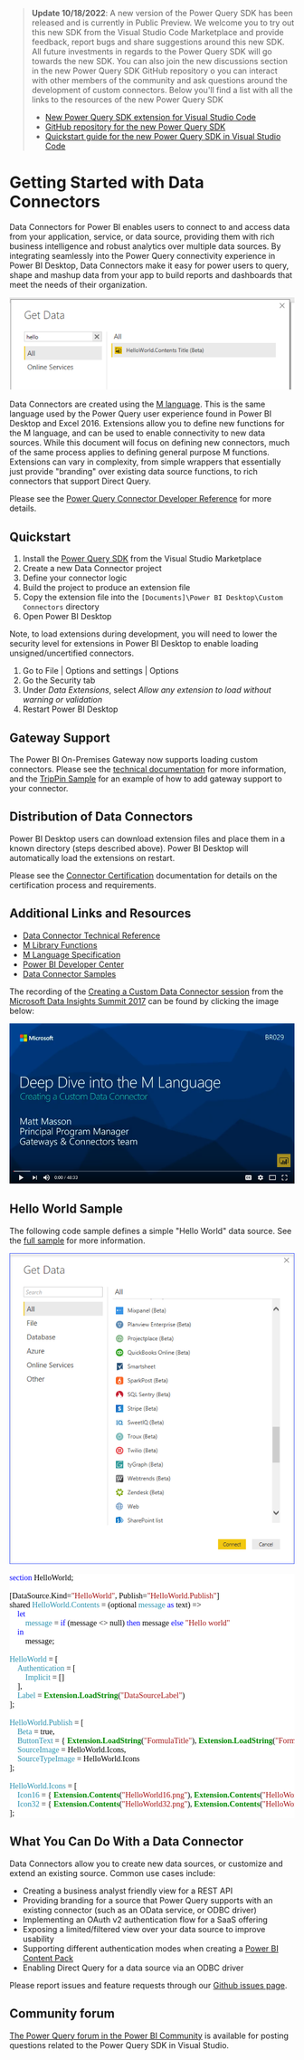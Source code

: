 > **Update 10/18/2022**: A new version of the Power Query SDK has been released and is currently in Public Preview. We welcome you to try out this new SDK from the Visual Studio Code Marketplace and provide feedback, report bugs and share suggestions around this new SDK. All future investments in regards to the Power Query SDK will go towards the new SDK. 
> You can also join the new discussions section in the new Power Query SDK GitHub repository o you can interact with other members of the community and ask questions around the development of custom connectors. Below you'll find a list with all the links to the resources of the new Power Query SDK
>
> * [New Power Query SDK extension for Visual Studio Code](https://aka.ms/PowerQuerySDK)
> * [GitHub repository for the new Power Query SDK](https://github.com/Microsoft/vscode-powerquery-sd)
> * [Quickstart guide for the new Power Query SDK in Visual Studio Code](https://aka.ms/PowerQuerySDKDocs)

# Getting Started with Data Connectors

Data Connectors for Power BI enables users to connect to and access data from your application, service, or data source, providing them with rich business intelligence and robust analytics over multiple data sources. By integrating seamlessly into the Power Query connectivity experience in Power BI Desktop, Data Connectors make it easy for power users to query, shape and mashup data from your app to build reports and dashboards that meet the needs of their organization.

![PBIGetData](blobs/helloworld1.png "Hello World in Get Data")

Data Connectors are created using the [M language](https://docs.microsoft.com/powerquery-m/power-query-m-language-specification). This is the same language used by the Power Query user experience found in Power BI Desktop and Excel 2016. Extensions allow you to define new functions for the M language, and can be used to enable connectivity to new data sources. While this document will focus on defining new connectors, much of the same process applies to defining general purpose M functions. Extensions can vary in complexity, from simple wrappers that essentially just provide "branding" over existing data source functions, to rich connectors that support Direct Query.

Please see the [Power Query Connector Developer Reference](https://docs.microsoft.com/power-query/handlingauthentication) for more details.

## Quickstart

1. Install the [Power Query SDK](https://aka.ms/powerquerysdk) from the Visual Studio Marketplace
2. Create a new Data Connector project
3. Define your connector logic
4. Build the project to produce an extension file
5. Copy the extension file into the `[Documents]\Power BI Desktop\Custom Connectors` directory
6. Open Power BI Desktop

Note, to load extensions during development, you will need to lower the security level for extensions in Power BI Desktop to enable loading unsigned/uncertified connectors.

1. Go to File | Options and settings | Options
2. Go the Security tab
3. Under *Data Extensions*, select *Allow any extension to load without warning or validation*
4. Restart Power BI Desktop

## Gateway Support

The Power BI On-Premises Gateway now supports loading custom connectors.
Please see the [technical documentation](https://docs.microsoft.com/power-query/handlinggatewaysupport) for more information, and the [TripPin Sample](https://docs.microsoft.com/power-query/samples/trippin/readme) for an example of how to add gateway support to your connector.

## Distribution of Data Connectors

Power BI Desktop users can download extension files and place them in a known directory (steps described above). Power BI Desktop will automatically load the extensions on restart.

Please see the [Connector Certification](https://docs.microsoft.com/power-query/connectorcertification) documentation
for details on the certification process and requirements.

## Additional Links and Resources

* [Data Connector Technical Reference](https://docs.microsoft.com/power-query/handlingdataaccess)
* [M Library Functions](https://docs.microsoft.com/powerquery-m/power-query-m-function-reference)
* [M Language Specification](https://docs.microsoft.com/powerquery-m/power-query-m-language-specification)
* [Power BI Developer Center](https://powerbi.microsoft.com/developers/)
* [Data Connector Samples](https://docs.microsoft.com/power-query/samplesdirectory)

The recording of the [Creating a Custom Data Connector session](https://www.youtube.com/watch?v=ecfRTEoYadI) from the [Microsoft Data Insights Summit 2017](https://powerbi.microsoft.com/blog/microsoft-data-insights-summit-2017-day-1-recap/) can be found by clicking the image below:

[![Deep Dive into the M Language](blobs/deepDiveVideo.png)](http://www.youtube.com/watch?v=ecfRTEoYadI)

## Hello World Sample

The following code sample defines a simple "Hello World" data source. See the [full sample](samples/HelloWorld) for more information.

![GetData](blobs/pbigetdata.png "Get Data dialog in Power BI Desktop")

<pre style="font-family:Consolas;font-size:13;color:black;background:white;"><span style="color:blue;">section</span><span style="color:green;">&nbsp;</span>HelloWorld;<span style="color:green;">
 
</span>[DataSource.Kind=<span style="color:#a31515;">&quot;HelloWorld&quot;</span>,<span style="color:green;">&nbsp;</span>Publish=<span style="color:#a31515;">&quot;HelloWorld.Publish&quot;</span>]<span style="color:green;">
</span>shared<span style="color:green;">&nbsp;</span><span style="color:#2b91af;">HelloWorld.Contents</span><span style="color:green;">&nbsp;</span>=<span style="color:green;">&nbsp;</span>(optional<span style="color:green;">&nbsp;</span><span style="color:#2b91af;">message</span><span style="color:green;">&nbsp;</span><span style="color:blue;">as</span><span style="color:green;">&nbsp;</span>text)<span style="color:green;">&nbsp;</span>=&gt;<span style="color:green;">
&nbsp;&nbsp;&nbsp;&nbsp;</span><span style="color:blue;">let</span><span style="color:green;">
&nbsp;&nbsp;&nbsp;&nbsp;&nbsp;&nbsp;&nbsp;&nbsp;</span><span style="color:#2b91af;">message</span><span style="color:green;">&nbsp;</span>=<span style="color:green;">&nbsp;</span><span style="color:blue;">if</span><span style="color:green;">&nbsp;</span>(message<span style="color:green;">&nbsp;</span>&lt;&gt;<span style="color:green;">&nbsp;</span>null)<span style="color:green;">&nbsp;</span><span style="color:blue;">then</span><span style="color:green;">&nbsp;</span>message<span style="color:green;">&nbsp;</span><span style="color:blue;">else</span><span style="color:green;">&nbsp;</span><span style="color:#a31515;">&quot;Hello&nbsp;world&quot;</span><span style="color:green;">
&nbsp;&nbsp;&nbsp;&nbsp;</span><span style="color:blue;">in</span><span style="color:green;">
&nbsp;&nbsp;&nbsp;&nbsp;&nbsp;&nbsp;&nbsp;&nbsp;</span>message;<span style="color:green;">
 
</span><span style="color:#2b91af;">HelloWorld</span><span style="color:green;">&nbsp;</span>=<span style="color:green;">&nbsp;</span>[<span style="color:green;">
&nbsp;&nbsp;&nbsp;&nbsp;</span><span style="color:#2b91af;">Authentication</span><span style="color:green;">&nbsp;</span>=<span style="color:green;">&nbsp;</span>[<span style="color:green;">
&nbsp;&nbsp;&nbsp;&nbsp;&nbsp;&nbsp;&nbsp;&nbsp;</span><span style="color:#2b91af;">Implicit</span><span style="color:green;">&nbsp;</span>=<span style="color:green;">&nbsp;</span>[]<span style="color:green;">
&nbsp;&nbsp;&nbsp;&nbsp;</span>],<span style="color:green;">
&nbsp;&nbsp;&nbsp;&nbsp;</span><span style="color:#2b91af;">Label</span><span style="color:green;">&nbsp;</span>=<span style="color:green;">&nbsp;</span><span style="font-weight:bold;color:#008800;">Extension.LoadString</span>(<span style="color:#a31515;">&quot;DataSourceLabel&quot;</span>)<span style="color:green;">
</span>];<span style="color:green;">
 
</span><span style="color:#2b91af;">HelloWorld.Publish</span><span style="color:green;">&nbsp;</span>=<span style="color:green;">&nbsp;</span>[<span style="color:green;">
&nbsp;&nbsp;&nbsp;&nbsp;</span><span style="color:#2b91af;">Beta</span><span style="color:green;">&nbsp;</span>=<span style="color:green;">&nbsp;</span>true,<span style="color:green;">
&nbsp;&nbsp;&nbsp;&nbsp;</span><span style="color:#2b91af;">ButtonText</span><span style="color:green;">&nbsp;</span>=<span style="color:green;">&nbsp;</span>{<span style="color:green;">&nbsp;</span><span style="font-weight:bold;color:#008800;">Extension.LoadString</span>(<span style="color:#a31515;">&quot;FormulaTitle&quot;</span>),<span style="color:green;">&nbsp;</span><span style="font-weight:bold;color:#008800;">Extension.LoadString</span>(<span style="color:#a31515;">&quot;FormulaHelp&quot;</span>)<span style="color:green;">&nbsp;</span>},<span style="color:green;">
&nbsp;&nbsp;&nbsp;&nbsp;</span><span style="color:#2b91af;">SourceImage</span><span style="color:green;">&nbsp;</span>=<span style="color:green;">&nbsp;</span>HelloWorld.Icons,<span style="color:green;">
&nbsp;&nbsp;&nbsp;&nbsp;</span><span style="color:#2b91af;">SourceTypeImage</span><span style="color:green;">&nbsp;</span>=<span style="color:green;">&nbsp;</span>HelloWorld.Icons<span style="color:green;">
</span>];<span style="color:green;">
 
</span><span style="color:#2b91af;">HelloWorld.Icons</span><span style="color:green;">&nbsp;</span>=<span style="color:green;">&nbsp;</span>[<span style="color:green;">
&nbsp;&nbsp;&nbsp;&nbsp;</span><span style="color:#2b91af;">Icon16</span><span style="color:green;">&nbsp;</span>=<span style="color:green;">&nbsp;</span>{<span style="color:green;">&nbsp;</span><span style="font-weight:bold;color:#008800;">Extension.Contents</span>(<span style="color:#a31515;">&quot;HelloWorld16.png&quot;</span>),<span style="color:green;">&nbsp;</span><span style="font-weight:bold;color:#008800;">Extension.Contents</span>(<span style="color:#a31515;">&quot;HelloWorld20.png&quot;</span>),<span style="color:green;">&nbsp;</span><span style="font-weight:bold;color:#008800;">Extension.Contents</span>(<span style="color:#a31515;">&quot;HelloWorld24.png&quot;</span>),<span style="color:green;">&nbsp;</span><span style="font-weight:bold;color:#008800;">Extension.Contents</span>(<span style="color:#a31515;">&quot;HelloWorld32.png&quot;</span>)<span style="color:green;">&nbsp;</span>},<span style="color:green;">
&nbsp;&nbsp;&nbsp;&nbsp;</span><span style="color:#2b91af;">Icon32</span><span style="color:green;">&nbsp;</span>=<span style="color:green;">&nbsp;</span>{<span style="color:green;">&nbsp;</span><span style="font-weight:bold;color:#008800;">Extension.Contents</span>(<span style="color:#a31515;">&quot;HelloWorld32.png&quot;</span>),<span style="color:green;">&nbsp;</span><span style="font-weight:bold;color:#008800;">Extension.Contents</span>(<span style="color:#a31515;">&quot;HelloWorld40.png&quot;</span>),<span style="color:green;">&nbsp;</span><span style="font-weight:bold;color:#008800;">Extension.Contents</span>(<span style="color:#a31515;">&quot;HelloWorld48.png&quot;</span>),<span style="color:green;">&nbsp;</span><span style="font-weight:bold;color:#008800;">Extension.Contents</span>(<span style="color:#a31515;">&quot;HelloWorld64.png&quot;</span>)<span style="color:green;">&nbsp;</span>}<span style="color:green;">
</span>];<span style="color:green;">
</span></pre>

## What You Can Do With a Data Connector

Data Connectors allow you to create new data sources, or customize and extend an existing source. Common use cases include:

* Creating a business analyst friendly view for a REST API
* Providing branding for a source that Power Query supports with an existing connector (such as an OData service, or ODBC driver)
* Implementing an OAuth v2 authentication flow for a SaaS offering
* Exposing a limited/filtered view over your data source to improve usability
* Supporting different authentication modes when creating a [Power BI Content Pack](https://powerbi.microsoft.com/documentation/powerbi-developer-content-pack-overview/)
* Enabling Direct Query for a data source via an ODBC driver

Please report issues and feature requests through our [Github issues page](https://github.com/Microsoft/DataConnectors/issues).

## Community forum

[The Power Query forum in the Power BI Community](https://community.powerbi.com/t5/Power-Query/bd-p/power-bi-services) is available for posting questions related to the Power Query SDK in Visual Studio.
